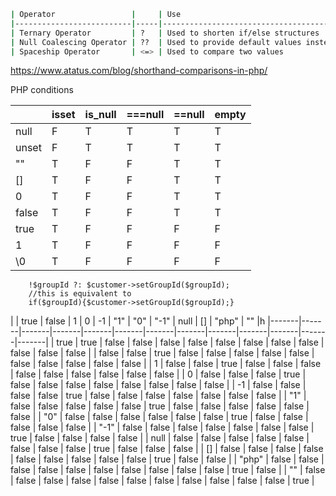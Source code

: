 ```sh
| Operator                 |     | Use                                            |
|--------------------------|-----|------------------------------------------------|
| Ternary Operator         | ?   | Used to shorten if/else structures             |
| Null Coalescing Operator | ??  | Used to provide default values instead of null |
| Spaceship Operator       | <=> | Used to compare two values                     |

```
https://www.atatus.com/blog/shorthand-comparisons-in-php/

PHP conditions

|       | isset | is_null | ===null | ==null | empty |
|-------|-------|---------|---------|--------|-------|
| null  | F     | T       | T       | T      | T     |
| unset | F     | T       | T       | T      | T     |
| ""    | T     | F       | F       | T      | T     |
| []    | T     | F       | F       | T      | T     |
| 0     | T     | F       | F       | T      | T     |
| false | T     | F       | F       | T      | T     |
| true  | T     | F       | F       | F      | F     |
| 1     | T     | F       | F       | F      | F     |
| \0    | T     | F       | F       | F      | F     |


        !$groupId ?: $customer->setGroupId($groupId);
        //this is equivalent to
        if($groupId){$customer->setGroupId($groupId);}


|       | true  | false | 1     | 0     | -1    | "1"   | "0"   | "-1"  | null  | []    | "php" | ""    |h
|-------|-------|-------|-------|-------|-------|-------|-------|-------|-------|-------|-------|-------|
| true  | true  | false | false | false | false | false | false | false | false | false | false | false |
| false | false | true  | false | false | false | false | false | false | false | false | false | false |
| 1     | false | false | true  | false | false | false | false | false | false | false | false | false |
| 0     | false | false | false | true  | false | false | false | false | false | false | false | false |
| -1    | false | false | false | false | true  | false | false | false | false | false | false | false |
| "1"   | false | false | false | false | false | true  | false | false | false | false | false | false |
| "0"   | false | false | false | false | false | false | true  | false | false | false | false | false |
| "-1"  | false | false | false | false | false | false | false | true  | false | false | false | false |
| null  | false | false | false | false | false | false | false | false | true  | false | false | false |
| []    | false | false | false | false | false | false | false | false | false | true  | false | false |
| "php" | false | false | false | false | false | false | false | false | false | false | true  | false |
| ""    | false | false | false | false | false | false | false | false | false | false | false | true  |